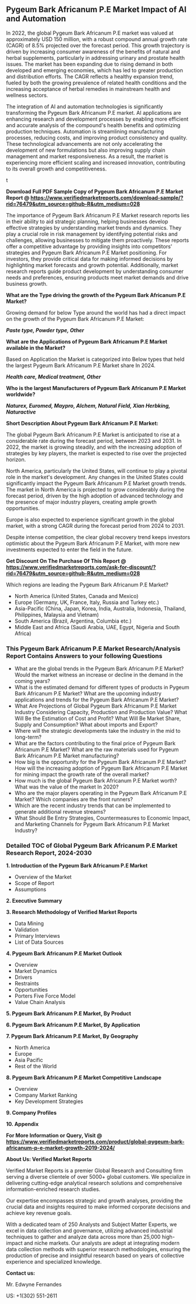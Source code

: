 <h2>Pygeum Bark Africanum P.E Market Impact of AI and Automation</h2><p>In 2022, the global Pygeum Bark Africanum P.E market was valued at approximately USD 150 million, with a robust compound annual growth rate (CAGR) of 8.5% projected over the forecast period. This growth trajectory is driven by increasing consumer awareness of the benefits of natural and herbal supplements, particularly in addressing urinary and prostate health issues. The market has been expanding due to rising demand in both developed and emerging economies, which has led to greater production and distribution efforts. The CAGR reflects a healthy expansion trend, fueled by both the growing prevalence of related health conditions and the increasing acceptance of herbal remedies in mainstream health and wellness sectors.</p><p>The integration of AI and automation technologies is significantly transforming the Pygeum Bark Africanum P.E market. AI applications are enhancing research and development processes by enabling more efficient and accurate analysis of the compound's health benefits and optimizing production techniques. Automation is streamlining manufacturing processes, reducing costs, and improving product consistency and quality. These technological advancements are not only accelerating the development of new formulations but also improving supply chain management and market responsiveness. As a result, the market is experiencing more efficient scaling and increased innovation, contributing to its overall growth and competitiveness.</p>t</p><p id="" class=""><strong>Download Full PDF Sample Copy of Pygeum Bark Africanum P.E Market Report @ <a href="https://www.verifiedmarketreports.com/download-sample/?rid=76479&utm_source=github-R&utm_medium=028" target="_blank">https://www.verifiedmarketreports.com/download-sample/?rid=76479&utm_source=github-R&utm_medium=028</a></strong></p><p>The importance of&nbsp;Pygeum Bark Africanum P.E Market research reports lies in their ability to aid strategic planning, helping businesses develop effective strategies by understanding market trends and dynamics. They play a crucial role in risk management by identifying potential risks and challenges, allowing businesses to mitigate them proactively. These reports offer a competitive advantage by providing insights into competitors' strategies and Pygeum Bark Africanum P.E Market positioning. For investors, they provide critical data for making informed decisions by highlighting market forecasts and growth potential. Additionally, market research reports guide product development by understanding consumer needs and preferences, ensuring products meet market demands and drive business growth.</p><p><strong>What are the&nbsp;Type driving the growth of the Pygeum Bark Africanum P.E Market?</strong></p><p id="" class="">Growing demand for below Type around the world has had a direct impact on the growth of the Pygeum Bark Africanum P.E Market:</p><em><strong>Paste type, Powder type, Other</strong></em></p><strong>What are the&nbsp;Applications&nbsp;of Pygeum Bark Africanum P.E Market available in the Market?</strong></p><p id="" class="">Based on Application the Market is categorized into Below types that held the largest Pygeum Bark Africanum P.E Market share In 2024.</p><em><strong>Health care, Medical treatment, Other</strong></em></p><strong>Who is the largest Manufacturers of Pygeum Bark Africanum P.E Market worldwide?</strong></p><p><em><strong>Naturex, Euromed, Maypro, Alchem, Natural Field, Xian Herbking, Naturactive</strong></em></p><p id="" class=""><strong>Short Description About Pygeum Bark Africanum P.E Market:</strong></p><p>The global Pygeum Bark Africanum P.E Market is anticipated to rise at a considerable rate during the forecast period, between 2023 and 2031. In 2022, the market is growing steadily, and with the increasing adoption of strategies by key players, the market is expected to rise over the projected horizon.</p><p>North America, particularly the United States, will continue to play a pivotal role in the market's development. Any changes in the United States could significantly impact the Pygeum Bark Africanum P.E Market growth trends. The market in North America is projected to grow considerably during the forecast period, driven by the high adoption of advanced technology and the presence of major industry players, creating ample growth opportunities.</p><p>Europe is also expected to experience significant growth in the global market, with a strong CAGR during the forecast period from 2024 to 2031.</p><p>Despite intense competition, the clear global recovery trend keeps investors optimistic about the Pygeum Bark Africanum P.E Market, with more new investments expected to enter the field in the future.</p><p id="" class=""><strong>Get Discount On The Purchase Of This Report @ <a href="https://www.verifiedmarketreports.com/ask-for-discount/?rid=76479&utm_source=github-R&utm_medium=028" target="_blank">https://www.verifiedmarketreports.com/ask-for-discount/?rid=76479&utm_source=github-R&utm_medium=028</a></strong></p>Which regions are leading the Pygeum Bark Africanum P.E Market?</p><ul><li>North America (United States, Canada and Mexico)</li><li>Europe (Germany, UK, France, Italy, Russia and Turkey etc.)</li><li>Asia-Pacific (China, Japan, Korea, India, Australia, Indonesia, Thailand, Philippines, Malaysia and Vietnam)</li><li>South America (Brazil, Argentina, Columbia etc.)</li><li>Middle East and Africa (Saudi Arabia, UAE, Egypt, Nigeria and South Africa)</li></ul><h3 id="" class="">This Pygeum Bark Africanum P.E Market Research/Analysis Report Contains Answers to your following Questions</h3><ul><li>What are the global trends in the Pygeum Bark Africanum P.E Market? Would the market witness an increase or decline in the demand in the coming years?</li><li>What is the estimated demand for different types of products in Pygeum Bark Africanum P.E Market? What are the upcoming industry applications and trends for the Pygeum Bark Africanum P.E Market?</li><li>What Are Projections of Global Pygeum Bark Africanum P.E Market Industry Considering Capacity, Production and Production Value? What Will Be the Estimation of Cost and Profit? What Will Be Market Share, Supply and Consumption? What about imports and Export?</li><li>Where will the strategic developments take the industry in the mid to long-term?</li><li>What are the factors contributing to the final price of Pygeum Bark Africanum P.E Market? What are the raw materials used for Pygeum Bark Africanum P.E Market manufacturing?</li><li>How big is the opportunity for the Pygeum Bark Africanum P.E Market? How will the increasing adoption of Pygeum Bark Africanum P.E Market for mining impact the growth rate of the overall market?</li><li>How much is the global Pygeum Bark Africanum P.E Market worth? What was the value of the market In 2020?</li><li>Who are the major players operating in the Pygeum Bark Africanum P.E Market? Which companies are the front runners?</li><li>Which are the recent industry trends that can be implemented to generate additional revenue streams?</li><li>What Should Be Entry Strategies, Countermeasures to Economic Impact, and Marketing Channels for Pygeum Bark Africanum P.E Market Industry?</li></ul><h3 id="" class="">Detailed TOC of Global Pygeum Bark Africanum P.E Market Research Report, 2024-2030</h3><p id="" class=""><strong>1. Introduction of the Pygeum Bark Africanum P.E Market</strong></p><ul><li>Overview of the Market</li><li>Scope of Report</li><li>Assumptions</li></ul><p id="" class=""><strong>2. Executive Summary</strong></p><p id="" class=""><strong>3. Research Methodology of Verified Market Reports</strong></p><ul><li>Data Mining</li><li>Validation</li><li>Primary Interviews</li><li>List of Data Sources</li></ul><p id="" class=""><strong>4. Pygeum Bark Africanum P.E Market Outlook</strong></p><ul><li>Overview</li><li>Market Dynamics</li><li>Drivers</li><li>Restraints</li><li>Opportunities</li><li>Porters Five Force Model</li><li>Value Chain Analysis</li></ul><p id="" class=""><strong>5. Pygeum Bark Africanum P.E Market, By Product</strong></p><p id="" class=""><strong>6. Pygeum Bark Africanum P.E Market, By Application</strong></p><p id="" class=""><strong>7. Pygeum Bark Africanum P.E Market, By Geography</strong></p><ul><li>North America</li><li>Europe</li><li>Asia Pacific</li><li>Rest of the World</li></ul><p id="" class=""><strong>8. Pygeum Bark Africanum P.E Market Competitive Landscape</strong></p><ul><li>Overview</li><li>Company Market Ranking</li><li>Key Development Strategies</li></ul><p id="" class=""><strong>9. Company Profiles</strong></p><p id="" class=""><strong>10. Appendix</strong></p><p id="" class=""><strong>For More Information or Query, Visit @ <a href="https://www.verifiedmarketreports.com/product/global-pygeum-bark-africanum-p-e-market-growth-2019-2024/" target="_blank">https://www.verifiedmarketreports.com/product/global-pygeum-bark-africanum-p-e-market-growth-2019-2024/</a></strong></p><p id="" class=""><strong>About Us: Verified Market Reports</strong></p><p id="" class="">Verified Market Reports is a premier Global Research and Consulting firm serving a diverse clientele of over 5000+ global customers. We specialize in delivering cutting-edge analytical research solutions and comprehensive information-enriched research studies.</p><p id="" class="">Our expertise encompasses strategic and growth analyses, providing the crucial data and insights required to make informed corporate decisions and achieve key revenue goals.</p><p id="" class="">With a dedicated team of 250 Analysts and Subject Matter Experts, we excel in data collection and governance, utilizing advanced industrial techniques to gather and analyze data across more than 25,000 high-impact and niche markets. Our analysts are adept at integrating modern data collection methods with superior research methodologies, ensuring the production of precise and insightful research based on years of collective experience and specialized knowledge.</p><p id="" class=""><strong>Contact us:</strong></p><p id="" class="">Mr. Edwyne Fernandes</p><p id="" class="">US: +1(302) 551-2611</p>